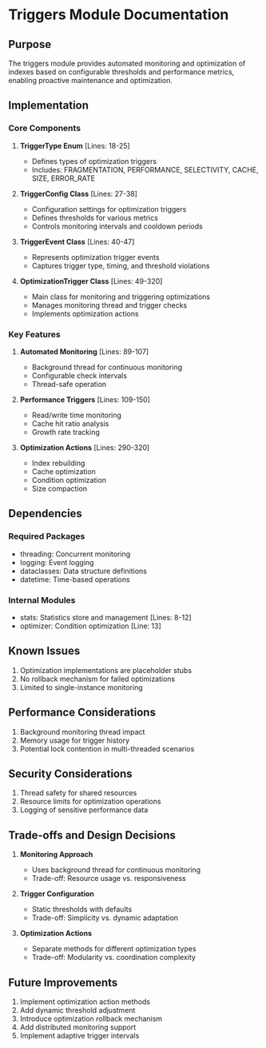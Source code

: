 # Triggers Module Documentation

## Purpose

The triggers module provides automated monitoring and optimization of indexes based on configurable thresholds and performance metrics, enabling proactive maintenance and optimization.

## Implementation

### Core Components

1. **TriggerType Enum** [Lines: 18-25]

   - Defines types of optimization triggers
   - Includes: FRAGMENTATION, PERFORMANCE, SELECTIVITY, CACHE, SIZE, ERROR_RATE

2. **TriggerConfig Class** [Lines: 27-38]

   - Configuration settings for optimization triggers
   - Defines thresholds for various metrics
   - Controls monitoring intervals and cooldown periods

3. **TriggerEvent Class** [Lines: 40-47]

   - Represents optimization trigger events
   - Captures trigger type, timing, and threshold violations

4. **OptimizationTrigger Class** [Lines: 49-320]
   - Main class for monitoring and triggering optimizations
   - Manages monitoring thread and trigger checks
   - Implements optimization actions

### Key Features

1. **Automated Monitoring** [Lines: 89-107]

   - Background thread for continuous monitoring
   - Configurable check intervals
   - Thread-safe operation

2. **Performance Triggers** [Lines: 109-150]

   - Read/write time monitoring
   - Cache hit ratio analysis
   - Growth rate tracking

3. **Optimization Actions** [Lines: 290-320]
   - Index rebuilding
   - Cache optimization
   - Condition optimization
   - Size compaction

## Dependencies

### Required Packages

- threading: Concurrent monitoring
- logging: Event logging
- dataclasses: Data structure definitions
- datetime: Time-based operations

### Internal Modules

- stats: Statistics store and management [Lines: 8-12]
- optimizer: Condition optimization [Line: 13]

## Known Issues

1. Optimization implementations are placeholder stubs
2. No rollback mechanism for failed optimizations
3. Limited to single-instance monitoring

## Performance Considerations

1. Background monitoring thread impact
2. Memory usage for trigger history
3. Potential lock contention in multi-threaded scenarios

## Security Considerations

1. Thread safety for shared resources
2. Resource limits for optimization operations
3. Logging of sensitive performance data

## Trade-offs and Design Decisions

1. **Monitoring Approach**

   - Uses background thread for continuous monitoring
   - Trade-off: Resource usage vs. responsiveness

2. **Trigger Configuration**

   - Static thresholds with defaults
   - Trade-off: Simplicity vs. dynamic adaptation

3. **Optimization Actions**
   - Separate methods for different optimization types
   - Trade-off: Modularity vs. coordination complexity

## Future Improvements

1. Implement optimization action methods
2. Add dynamic threshold adjustment
3. Introduce optimization rollback mechanism
4. Add distributed monitoring support
5. Implement adaptive trigger intervals
